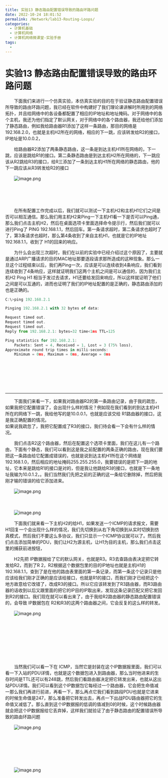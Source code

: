 ```yaml
---
title: 实验13 静态路由配置错误导致的路由环路问题
date: 2022-10-24 18:01:52
permalink: /Network/lab13-Routing-Loops/
categories:
  - 计算机基础
  - 计算机网络
  - 计算机网络微课堂-实验手册
tags:
  - 
---
```

# 实验13 静态路由配置错误导致的路由环路问题

　　下面我们来进行一个仿真实验，本仿真实验的目的在于验证静态路由配置错误所导致的路由环路问题，我已经在软件中构建好了我们理论课讲解时所用到的网络拓扑，并且给网络中的各设备都配置了相应的IP地址和地址掩码。对于网络中的各个主机，我还为他们指定了默认网关，对于网络中的各个路由器，我还给他们添加了静态路由，例如我给路由器R1添加了这样一条路由，那目的网络是192.168.2.0，也就是主机H2所在的网络，相应的下一跳，应该转发给R2的接口， IP地址是10.0.0.2，

　　给路由器R2添加了两条静态路由，这一条是到达主机H1所在网络的，下一跳，应该是跳给R1的接口。第二条静态路由是到达主机H2所在网络的，下一跳应该从R2跳给R3的接口，给R三添加了一条到达主机H1所在网络的静态路由，他的下一跳应该从R3转发给R2的接口

　　![image.png](https://image.peterjxl.com/blog/image-20220103145702-nlw3733.png)

　　‍

　　‍

　　在所有配置工作完成以后，我们就可以测试一下主机H2和主机H1它们之间是否可以相互通信。那么我们用主机H2来Ping一下主机H1看一下是否可以Ping通，那么我们点击主机H2，然后在桌面选项卡里面选择命令提示行，然后我们就可以进行Ping了 PING 192.168.1.1，然后回车。第一条请求超时，第二条请求也超时了了，第3条请求也超时，那么第4条收到了来自主机H1，也就是它的IP地址192.168.1.1，收到了 H1的回来的响应。

　　为什么会出现三次超时，我们在以前的实验中已经介绍过这个原因了，主要就是通过ARP广播请求的目的MAC地址那要逐段请求那所造成的这种现象。那么一旦这个过程结束以后，我们再Ping一次，应该是可以连续收到4条响应，我们看到连续收到了4条响应，这样就证明我们这两个主机之间是可以通信的，因为我们主机H2 Ping H1 相当于发过去请求，H1还要给发回来响应，所以这样就证明了他们之间是可以互通的，进而也证明了我们的IP地址配置的是正确的，静态路由添加的也是正确的。

```js
C:\>ping 192.168.2.1

Pinging 192.168.2.1 with 32 bytes of data:

Request timed out.
Request timed out.
Request timed out.
Reply from 192.168.2.1: bytes=32 time<1ms TTL=125

Ping statistics for 192.168.2.1:
    Packets: Sent = 4, Received = 1, Lost = 3 (75% loss),
Approximate round trip times in milli-seconds:
    Minimum = 0ms, Maximum = 0ms, Average = 0ms

```

　　‍

　　‍

　　‍

---

　　下面我们来看一下，如果我对路由器R2的第一条路由记录，由于我的疏忽，如果我把它配置错误了，会出现什么样的情况？例如现在我们看到的到达主机H1所在的网络下一跳，我给他写的是10.0.0.1，也就是应该交给 R1路由器的接口，这是我正确配置的情况。  
如果说我疏忽了，我把它配置成了R3的接口，我们待会看一下会有什么样的情况。

　　我们点击R2这个路由器，然后在配置这个选项卡里面，我们在这儿有一个路由，下面有个静态，我们可以看到这是我之前配置的两条正确的路由，现在我们要把这一条路由给它配置成错误的，也就是说到达主机H1所在这个网络是192.168.1.0，然后相应的地址掩码255.255.255.0，我要错误的是把下一跳的地址，它本来是跳给R1的接口是对的，但是我让他跳给R3的接口，也就是下一条地址我输为10.0.1.2，。我们当然我们先把之前的正确的这一条给它删除掉，然后把我刚才输的错误的给它添加进来。

　　![image.png](https://image.peterjxl.com/blog/image-20220103150213-11zrjym.png)

　　‍

　　![image.png](https://image.peterjxl.com/blog/image-20220103150254-nt09zqk.png)

　　下面我们就来看一下主机H2的给H1，如果发送一个ICMP的请求报文，需要H1回复一个会出现什么样的情况，我们先切换到从右下角切换到从实时切换到仿真模式，然后我们不要这么多协议，我们只显示一个ICMP协议就可以了。然后我们点击添加简单的PDU，我们让H2为源主机，让H1为目的主机，那么我们点击这里的捕获前进按钮，

　　H2先把 IP数据报给了它的默认网关，也就是R3。R3去查路由表决定把它转发给R2，而到了R 2，R2根据这个数据包里的目的IP地址也就是主机H1的192.168.1.1，查到了是在他的路由表里面的第一条记录，而第一条这个记录只是他应该给我们刚才正确的是应该给接口，也就是R1的接口，而我们刚才已经把这个地方故意给它改错了，改成R3的接口。所以它应该转发到了R3路由器，而R3路由器的话收到以后又跟里面的把它的IP目的IP取出来，发现这条记录匹配又把它发回到R2的接口。我们现在就可以看出来了，由于我给R2路由器的静态路由配置错误的，会导致 IP数据包在 R2和R3的这两个路由器之间，它会反复的这么样的转发。

　　![image.png](https://image.peterjxl.com/blog/image-20220103150510-rkt0ybz.png)

　　‍

　　‍

　　‍

　　‍

　　当然我们可以看一下在 ICMP，当然它是封装在这个IP数据报里面，我们可以看一下入站的PDU详情，也就是这个数据包进入到路由器，那么当时他进来的生存时间是TTL还可以有248跳，然后我们看路由器决定把它转发出来，也就从这出站PDU详情。我们可以看到这个IP数据包它每经过一个路由器，它会把生命值减一那么我们再进行前进，再看一下，那么再点它我们看到路段PDU也就是它进来的时候生命值是247，那么准备把它转发出去，再点一下出战PDU路由器把它的生命值又减低了。那么直到这个IP数据报的低调的值减到0的时候，这个时候路由器就会把这个IP数据报给它丢弃掉，这样我们就验证了由于静态路由的配置错误所导致的路由环路问题

　　![image.png](https://image.peterjxl.com/blog/image-20220103150533-p3e7fgw.png)

　　‍

　　‍

　　‍

　　![image.png](https://image.peterjxl.com/blog/image-20220103150547-7qusxms.png)

　　‍

　　‍
